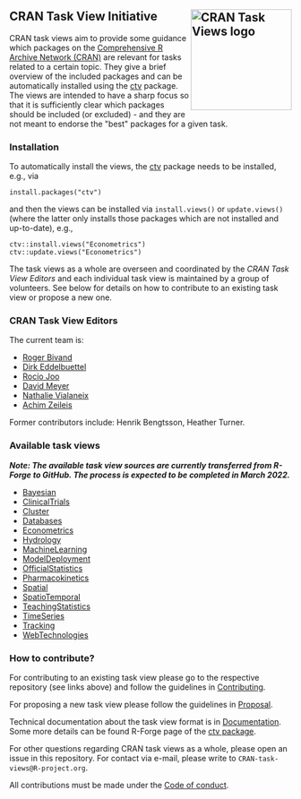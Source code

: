 ## CRAN Task View Initiative <img src="https://avatars.githubusercontent.com/u/61115545" align="right" alt="CRAN Task Views logo" width="180" />

CRAN task views aim to provide some guidance which packages on the
[Comprehensive R Archive Network (CRAN)](https://CRAN.R-project.org/)
are relevant for tasks related to a certain topic. They give a brief
overview of the included packages and can be automatically installed using the
[ctv](https://CRAN.R-project.org/package=ctv) package. The views are intended to
have a sharp focus so that it is sufficiently clear which packages should be
included (or excluded) - and they are not meant to endorse the "best" packages
for a given task.


### Installation

To automatically install the views, the [ctv](https://CRAN.R-project.org/package=ctv)
package needs to be installed, e.g., via

```
install.packages("ctv")
```

and then the views can be installed via `install.views()` or `update.views()`
(where the latter only installs those packages which are not installed and up-to-date),
e.g.,

```
ctv::install.views("Econometrics")
ctv::update.views("Econometrics")
```

The task views as a whole are overseen and coordinated by the _CRAN Task View
Editors_ and each individual task view is maintained by a group of volunteers.
See below for details on how to contribute to an existing task view or propose
a new one.


### CRAN Task View Editors

The current team is:

* [Roger Bivand](https://github.com/rsbivand)
* [Dirk Eddelbuettel](https://github.com/eddelbuettel)
* [Rocío Joo](https://github.com/rociojoo)
* [David Meyer](https://github.com/davidjohannesmeyer)
* [Nathalie Vialaneix](https://github.com/tuxette)
* [Achim Zeileis](https://github.com/zeileis)

Former contributors include: Henrik Bengtsson, Heather Turner.


### Available task views

**_Note: The available task view sources are currently transferred from R-Forge to GitHub.
The process is expected to be completed in March 2022._**

* [Bayesian](https://github.com/cran-task-views/Bayesian/)
* [ClinicalTrials](https://github.com/cran-task-views/ClinicalTrials/)
* [Cluster](https://github.com/cran-task-views/Cluster/)
* [Databases](https://github.com/cran-task-views/Databases/)
* [Econometrics](https://github.com/cran-task-views/Econometrics/)
* [Hydrology](https://github.com/cran-task-views/Hydrology/)
* [MachineLearning](https://github.com/cran-task-views/MachineLearning/)
* [ModelDeployment](https://github.com/cran-task-views/ModelDeployment/)
* [OfficialStatistics](https://github.com/cran-task-views/OfficialStatistics/)
* [Pharmacokinetics](https://github.com/cran-task-views/Pharmacokinetics/)
* [Spatial](https://github.com/cran-task-views/Spatial/)
* [SpatioTemporal](https://github.com/cran-task-views/SpatioTemporal/)
* [TeachingStatistics](https://github.com/cran-task-views/TeachingStatistics/)
* [TimeSeries](https://github.com/cran-task-views/TimeSeries/)
* [Tracking](https://github.com/cran-task-views/Tracking/)
* [WebTechnologies](https://github.com/cran-task-views/WebTechnologies/)


### How to contribute?

For contributing to an existing task view please go to the respective repository
(see links above) and follow the guidelines in [Contributing](Contributing.md).

For proposing a new task view please follow the guidelines in [Proposal](Proposal.md).

Technical documentation about the task view format is in [Documentation](Documentation.md).
Some more details can be found R-Forge page of the [ctv package](https://ctv.R-Forge.R-project.org/).

For other questions regarding CRAN task views as a whole, please open an issue in this repository.
For contact via e-mail, please write to `CRAN-task-views@R-project.org`.

All contributions must be made under the [Code of conduct](CodeOfConduct.md).
